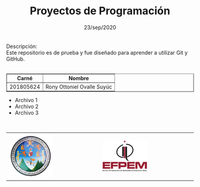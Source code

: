 <h1 align="center"><strong>Proyectos de Programación</strong></h1><!--Encabezado-->
<div align="center">23/sep/2020</div>
<br>
<br>

<div>Descripción:</div>
<div>Este repositorio es de prueba y fue diseñado para aprender a utilizar Git y GitHub.</div>
<br>

<div><!--Tabla 1-->
	<table border="1" width="100%" align="center">
		<tr>
			<td align="center"><strong>Carné</strong></td>
			<td align="center"><strong>Nombre</strong></td>
		</tr>
		<tr>
			 <td>201805624</td>
			 <td>Rony Ottoniel Ovalle Suyúc</td>
		</tr>
	</table>
</div>

<div><!--Lista-->
	<ul type="disc">
		<li>Archivo 1</li>
		<li>Archivo 2</li>
		<li>Archivo 3</li>
	</ul>
</div>

<br>
<div><!--Tabla 2-->
	<table widht="70" align="center">
		<tr>
			<td width="50%"><img src="imagenes/usac.png" width="50%" height="50%"></td>
			<td width="50%"><img src="imagenes/efpem.png" width="50%" height="50%"></td>
		</tr>
	</table>
</div>
